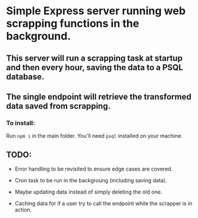# Simple Express server running web scrapping functions in the background.

## This server will run a scrapping task at startup and then every hour, saving the data to a PSQL database.

## The single endpoint will retrieve the transformed data saved from scrapping.

### To install:

Run `npm i` in the main folder.
You'll need `psql` installed on your machine.

## TODO:

- Error handling to be revisited to ensure edge cases are covered.

- Cron task to be run in the backgroung (including saving data).

- Maybe updating data instead of simply deleting the old one.

- Caching data for if a user try to call the endpoint while the scrapper is in action.

